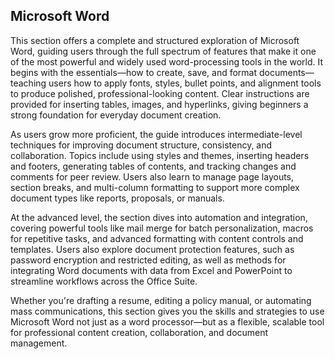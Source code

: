 ## Microsoft Word

This section offers a complete and structured exploration of Microsoft Word, guiding users through the full spectrum of features that make it one of the most powerful and widely used word-processing tools in the world. It begins with the essentials—how to create, save, and format documents—teaching users how to apply fonts, styles, bullet points, and alignment tools to produce polished, professional-looking content. Clear instructions are provided for inserting tables, images, and hyperlinks, giving beginners a strong foundation for everyday document creation.

As users grow more proficient, the guide introduces intermediate-level techniques for improving document structure, consistency, and collaboration. Topics include using styles and themes, inserting headers and footers, generating tables of contents, and tracking changes and comments for peer review. Users also learn to manage page layouts, section breaks, and multi-column formatting to support more complex document types like reports, proposals, or manuals.

At the advanced level, the section dives into automation and integration, covering powerful tools like mail merge for batch personalization, macros for repetitive tasks, and advanced formatting with content controls and templates. Users also explore document protection features, such as password encryption and restricted editing, as well as methods for integrating Word documents with data from Excel and PowerPoint to streamline workflows across the Office Suite.

Whether you're drafting a resume, editing a policy manual, or automating mass communications, this section gives you the skills and strategies to use Microsoft Word not just as a word processor—but as a flexible, scalable tool for professional content creation, collaboration, and document management.
